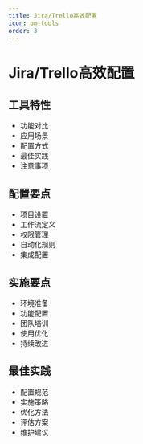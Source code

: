 ```yaml
---
title: Jira/Trello高效配置
icon: pm-tools
order: 3
---
```


# Jira/Trello高效配置

## 工具特性
- 功能对比
- 应用场景
- 配置方式
- 最佳实践
- 注意事项

## 配置要点
- 项目设置
- 工作流定义
- 权限管理
- 自动化规则
- 集成配置

## 实施要点
- 环境准备
- 功能配置
- 团队培训
- 使用优化
- 持续改进

## 最佳实践
- 配置规范
- 实施策略
- 优化方法
- 评估方案
- 维护建议
